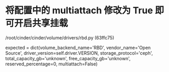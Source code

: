 
# 将配置中的 multiattach 修改为 True 即可开启共享挂载
/root/cinder/cinder/volume/drivers/rbd.py (63ffc75)

  expected = dict(volume_backend_name='RBD',
                  vendor_name='Open Source',
                  driver_version=self.driver.VERSION,
                  storage_protocol='ceph',
                  total_capacity_gb='unknown',
                  free_capacity_gb='unknown',
                  reserved_percentage=0,
                  multiattach=False)